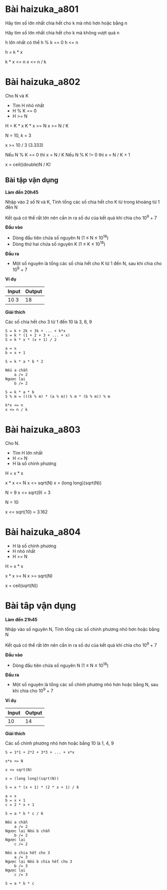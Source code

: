 # Bài haizuka_a801

Hãy tìm số lớn nhất chia hết cho k mà nhỏ hơn hoặc bằng n

Hãy tìm số lớn nhất chia hết cho k mà không vượt quá n

h lớn nhất có thể
h % k == 0
h <= n

h = k * x

k * x <= n
x <= n / k

# Bài haizuka_a802

Cho N và K

- Tìm H nhỏ nhất
- H % K == 0
- H >= N

H = K * x
K * x >= N
x >= N / K

N = 10, k = 3

x >= 10 / 3 (3.333)

Nếu N % K == 0 thì x = N / K
Nếu N % K != 0 thì x = N / K + 1

x = ceil((double)N / K)

## Bài tập vận dụng

**Làm đến 20h45**

Nhập vào 2 số N và K, Tính tổng các số chia hết cho K từ trong khoảng từ 1 đến N

Kết quả có thể rất lớn nên cần in ra số dư của kết quả khi chia cho 10<sup>9</sup> + 7

**Đầu vào**

- Dòng đầu tiên chứa số nguyên N (1 ≤ N ≤ 10<sup>18</sup>)
- Dòng thứ hai chứa số nguyên K (1 ≤ K ≤ 10<sup>18</sup>)

**Đầu ra**

- Một số nguyên là tổng các số chia hết cho K từ 1 đến N, sau khi chia cho 10<sup>9</sup> + 7

**Ví dụ**

| Input | Output |
|:-------|:--------|
| 10 3 | 18 |

**Giải thích**

Các số chia hết cho 3 từ 1 đến 10 là 3, 6, 9

```
S = k + 2k + 3k + ... + k*x
S = k * (1 + 2 + 3 + ... + x)
S = k * x * (x + 1) / 2

a = x
b = x + 1

S = k * a * b * 2

Nếu a chẵn
    a /= 2
Ngược lại
    b /= 2

S = k * a * b
S % m = (((k % m) * (a % m)) % m * (b % m)) % m

k*x <= n
x <= n / k
```

# Bài haizuka_a803

Cho N.

- Tìm H lớn nhất
- H <= N
- H là số chính phương

H = x * x

x * x <= N
x <= sqrt(N)
x = (long long)(sqrt(N))

N = 9
x <= sqrt(9) = 3

N = 10

x <= sqrt(10) = 3.162

# Bài haizuka_a804

- H là số chính phương
- H nhỏ nhất
- H >= N

H = x * x

x * x >= N
x >= sqrt(N)

x = ceil(sqrt(N))



# Bài tâp vận dụng

**Làm đến 21h45**

Nhập vào số nguyên N, Tính tổng các số chính phương nhỏ hơn hoặc bằng N

Kết quả có thể rất lớn nên cần in ra số dư của kết quả khi chia cho 10<sup>9</sup> + 7

**Đầu vào**

- Dòng đầu tiên chứa số nguyên N (1 ≤ N ≤ 10<sup>18</sup>)

**Đầu ra**

- Một số nguyên là tổng các số chính phương nhỏ hơn hoặc bằng N, sau khi chia cho 10<sup>9</sup> + 7

**Ví dụ**

| Input | Output |
|:-------|:--------|
| 10 | 14 |

**Giải thích**

Các số chính phương nhỏ hơn hoặc bằng 10 là 1, 4, 9

```
S = 1*1 + 2*2 + 3*3 + ... + x*x

x*x <= N

x <= sqrt(N)

x = (long long)(sqrt(N))

S = x * (x + 1) * (2 * x + 1) / 6

a = x
b = x + 1
c = 2 * x + 1

S = a * b * c / 6

Nếu a chẵn
    a /= 2
Ngược lại Nếu b chẵn
    b /= 2
Ngược lại
    c /= 2

Nếu a chia hết cho 3
    a /= 3
Ngược lại Nếu b chia hết cho 3
    b /= 3
Ngược lại
    c /= 3

S = a * b * c

```


